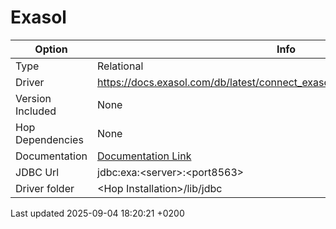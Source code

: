 <div id="header">

# Exasol

</div>

<div id="content">

| Option           | Info                                                                           |
| ---------------- | ------------------------------------------------------------------------------ |
| Type             | Relational                                                                     |
| Driver           | <https://docs.exasol.com/db/latest/connect_exasol/drivers/jdbc.htm#JDBCDriver> |
| Version Included | None                                                                           |
| Hop Dependencies | None                                                                           |
| Documentation    | [Documentation Link](https://docs.exasol.com/connect_exasol/drivers/jdbc.htm)  |
| JDBC Url         | jdbc:exa:\<server\>:\<port8563\>                                               |
| Driver folder    | \<Hop Installation\>/lib/jdbc                                                  |

</div>

<div id="footer">

<div id="footer-text">

Last updated 2025-09-04 18:20:21 +0200

</div>

</div>

